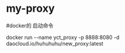 # my-proxy

#docker的 启动命令

docker run --name yct_proxy -p 8888:8080 -d daocloud.io/huhuhuhu/new_proxy:latest
